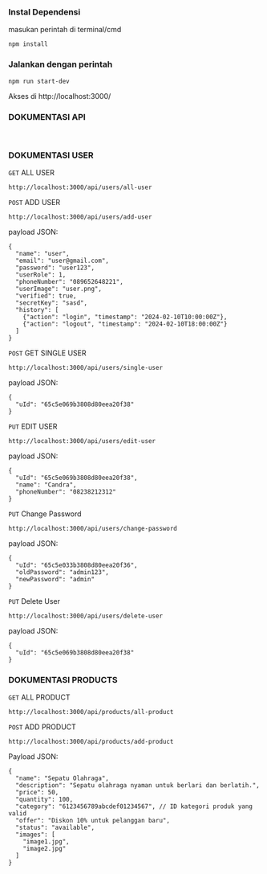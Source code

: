 ### Instal Dependensi

masukan perintah di terminal/cmd

```
npm install
```

### Jalankan dengan perintah

```
npm run start-dev
```

Akses di http://localhost:3000/

### DOKUMENTASI API

<br/>

### DOKUMENTASI USER

`GET` ALL USER

```
http://localhost:3000/api/users/all-user
```

`POST` ADD USER

```
http://localhost:3000/api/users/add-user
```

payload JSON:

```
{
  "name": "user",
  "email": "user@gmail.com",
  "password": "user123",
  "userRole": 1,
  "phoneNumber": "089652648221",
  "userImage": "user.png",
  "verified": true,
  "secretKey": "sasd",
  "history": [
    {"action": "login", "timestamp": "2024-02-10T10:00:00Z"},
    {"action": "logout", "timestamp": "2024-02-10T18:00:00Z"}
  ]
}

```

`POST` GET SINGLE USER

```
http://localhost:3000/api/users/single-user
```

payload JSON:

```
{
  "uId": "65c5e069b3808d80eea20f38"
}
```

`PUT` EDIT USER

```
http://localhost:3000/api/users/edit-user
```

payload JSON:

```
{
  "uId": "65c5e069b3808d80eea20f38",
  "name": "Candra",
  "phoneNumber": "08238212312"
}

```

`PUT` Change Password

```
http://localhost:3000/api/users/change-password
```

payload JSON:

```
{
  "uId": "65c5e033b3808d80eea20f36",
  "oldPassword": "admin123",
  "newPassword": "admin"
}

```

`PUT` Delete User

```
http://localhost:3000/api/users/delete-user
```

payload JSON:

```
{
  "uId": "65c5e069b3808d80eea20f38"
}

```

### DOKUMENTASI PRODUCTS

`GET` ALL PRODUCT

```
http://localhost:3000/api/products/all-product
```

`POST` ADD PRODUCT

```
http://localhost:3000/api/products/add-product
```

Payload JSON:

```
{
  "name": "Sepatu Olahraga",
  "description": "Sepatu olahraga nyaman untuk berlari dan berlatih.",
  "price": 50,
  "quantity": 100,
  "category": "6123456789abcdef01234567", // ID kategori produk yang valid
  "offer": "Diskon 10% untuk pelanggan baru",
  "status": "available",
  "images": [
    "image1.jpg",
    "image2.jpg"
  ]
}

```
